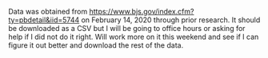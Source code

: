 Data was obtained from https://www.bjs.gov/index.cfm?ty=pbdetail&iid=5744 on February 14, 2020 through prior research. It should be downloaded as a CSV but I will be going to office hours or asking for help if I did not do it right. Will work more on it this weekend and see if I can figure it out better and download the rest of the data. 
